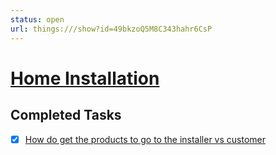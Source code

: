 ```yaml
---
status: open
url: things:///show?id=49bkzoQ5M8C343hahr6CsP
---
```


# [Home Installation](things:///show?id=49bkzoQ5M8C343hahr6CsP)

## Completed Tasks

- [x] [How do get the products to go to the installer vs customer](things:///show?id=XK9NwGz7nvmW7B2wpBKtGU)
